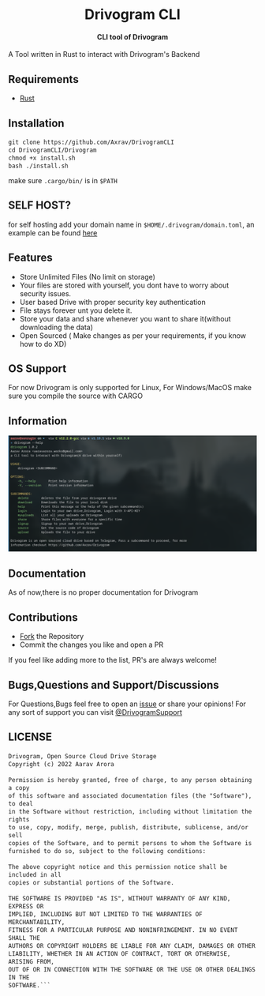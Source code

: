 <h1 align= center>Drivogram CLI</h1>
<h4 align = center> CLI tool of Drivogram</h4>

A Tool written in Rust to interact with Drivogram's Backend

## Requirements

- [Rust](https://www.rust-lang.org/)

## Installation

```console
git clone https://github.com/Axrav/DrivogramCLI
cd DrivogramCLI/Drivogram
chmod +x install.sh
bash ./install.sh
```

make sure `.cargo/bin/` is in `$PATH`

## SELF HOST?

for self hosting add your domain name in `$HOME/.drivogram/domain.toml`, an example can be found [here](domain.toml)

## Features

- Store Unlimited Files (No limit on storage)
- Your files are stored with yourself, you dont have to worry about security issues.
- User based Drive with proper security key authentication
- File stays forever unt you delete it.
- Store your data and share whenever you want to share it(without downloading the data)
- Open Sourced ( Make changes as per your requirements, if you know how to do XD)

## OS Support

For now Drivogram is only supported for Linux, For Windows/MacOS make sure you compile the source with CARGO

## Information

![info](assets/info.png)

## Documentation

As of now,there is no proper documentation for Drivogram

## Contributions

- [Fork](https://github.com/Axrav/DrivogramCLI/fork) the Repository
- Commit the changes you like and open a PR

If you feel like adding more to the list, PR's are always welcome!

## Bugs,Questions and Support/Discussions

For Questions,Bugs feel free to open an [issue](https://github.com/Axrav/DrivogramCLI/issues?q=is%3Aissue+is%3Aopen+sort%3Aupdated-desc) or share your opinions!
For any sort of support you can visit [@DrivogramSupport](https://t.me/DrivogramSupport)

## LICENSE

````MIT License
Drivogram, Open Source Cloud Drive Storage
Copyright (c) 2022 Aarav Arora

Permission is hereby granted, free of charge, to any person obtaining a copy
of this software and associated documentation files (the "Software"), to deal
in the Software without restriction, including without limitation the rights
to use, copy, modify, merge, publish, distribute, sublicense, and/or sell
copies of the Software, and to permit persons to whom the Software is
furnished to do so, subject to the following conditions:

The above copyright notice and this permission notice shall be included in all
copies or substantial portions of the Software.

THE SOFTWARE IS PROVIDED "AS IS", WITHOUT WARRANTY OF ANY KIND, EXPRESS OR
IMPLIED, INCLUDING BUT NOT LIMITED TO THE WARRANTIES OF MERCHANTABILITY,
FITNESS FOR A PARTICULAR PURPOSE AND NONINFRINGEMENT. IN NO EVENT SHALL THE
AUTHORS OR COPYRIGHT HOLDERS BE LIABLE FOR ANY CLAIM, DAMAGES OR OTHER
LIABILITY, WHETHER IN AN ACTION OF CONTRACT, TORT OR OTHERWISE, ARISING FROM,
OUT OF OR IN CONNECTION WITH THE SOFTWARE OR THE USE OR OTHER DEALINGS IN THE
SOFTWARE.```

````

